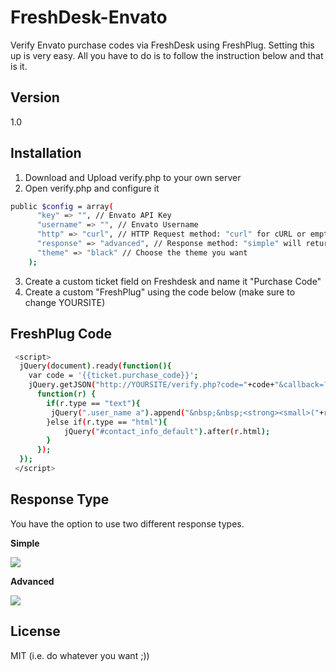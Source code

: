 FreshDesk-Envato
================

Verify Envato purchase codes via FreshDesk using FreshPlug. Setting this up is very easy. All you have to do is to follow the instruction below and that is it.

Version
----

1.0

Installation
-----------
1. Download and Upload verify.php to your own server
2. Open verify.php and configure it 

```sh
public $config = array(
      "key" => "", // Envato API Key
      "username" => "", // Envato Username
      "http" => "curl", // HTTP Request method: "curl" for cURL or empty for file_get_contents
      "response" => "advanced", // Response method: "simple" will return "Verifed or not verified" while "advanced" will return more info
      "theme" => "black" // Choose the theme you want
    ); 
```
3. Create a custom ticket field on Freshdesk and name it "Purchase Code"
4. Create a custom "FreshPlug" using the code below (make sure to change YOURSITE)

FreshPlug Code
--------------

```sh
 <script>
  jQuery(document).ready(function(){
    var code = '{{ticket.purchase_code}}';
  	jQuery.getJSON("http://YOURSITE/verify.php?code="+code+"&callback=?",
      function(r) {
        if(r.type == "text"){
         jQuery(".user_name a").append("&nbsp;&nbsp;<strong><small>("+r.text+")</small></strong>");
        }else if(r.type == "html"){
        	jQuery("#contact_info_default").after(r.html);
        }
      });
  });
 </script>
```

Response Type
--------------

You have the option to use two different response types. 

**Simple**

![](http://gempixel.com/i/simple.jpeg)

**Advanced**

![](http://gempixel.com/i/advanced.jpeg)

License
----

MIT (i.e. do whatever you want ;))
